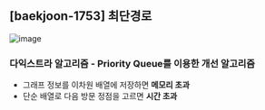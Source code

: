 ## [baekjoon-1753] 최단경로

![image](https://user-images.githubusercontent.com/22045163/106621109-93515900-65b5-11eb-8fcf-ded496c53a11.png)

### 다익스트라 알고리즘 - Priority Queue를 이용한 개선 알고리즘

- 그래프 정보를 이차원 배열에 저장하면 **메모리 초과**
- 단순 배열로 다음 방문 정점을 고르면 **시간 초과**
